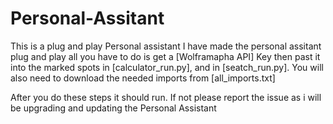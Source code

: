 # Personal-Assitant
This is a plug and play Personal assistant
I have made the personal assitant plug and play all you have to do is get a [Wolframapha API] Key then past it into the marked spots in [calculator_run.py], and in [seatch_run.py]. You will also need to download the needed imports from [all_imports.txt]


After you do these steps it should run. If not please report the issue as i will be upgrading and updating the Personal Assistant
